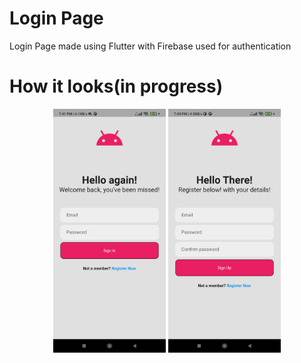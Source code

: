 # Login Page 
Login Page made using Flutter with Firebase used for authentication

# How it looks(in progress)
<p align = "center">
<img src = "./design/signin.jpg" width = 180>
<img src = "./design/signup.jpg" width = 180>
</p>